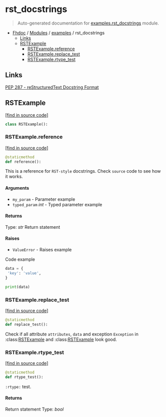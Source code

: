 # rst_docstrings

> Auto-generated documentation for [examples.rst_docstrings](../../examples/rst_docstrings.py) module.

- [Fhdoc](../README.md#fhdoc-index) / [Modules](../MODULES.md#fhdoc-modules) / [examples](index.md#examples) / rst_docstrings
    - [Links](#links)
    - [RSTExample](#rstexample)
        - [RSTExample.reference](#rstexamplereference)
        - [RSTExample.replace_test](#rstexamplereplace_test)
        - [RSTExample.rtype_test](#rstexamplertype_test)

## Links

[PEP 287 - reStructuredText Docstring Format](https://www.python.org/dev/peps/pep-0287/)

## RSTExample

[[find in source code]](../../examples/rst_docstrings.py#L11)

```python
class RSTExample():
```

### RSTExample.reference

[[find in source code]](../../examples/rst_docstrings.py#L12)

```python
@staticmethod
def reference():
```

This is a reference for ``RST-style`` docstrings. Check `source` code
to see how it works.

#### Arguments

- `my_param` - Parameter example
- `typed_param` *int* - Typed parameter example

#### Returns

Type: *str*
Return statement

#### Raises

- `ValueError` -  Raises example

Code example

```python
data = {
 'key': 'value',
}

print(data)
```

### RSTExample.replace_test

[[find in source code]](../../examples/rst_docstrings.py#L41)

```python
@staticmethod
def replace_test():
```

Check if all attribute `attributes`, ``data`` and exception `Exception` in
:class:[RSTExample](#rstexample) and :class:[RSTExample](#rstexample) look good.

### RSTExample.rtype_test

[[find in source code]](../../examples/rst_docstrings.py#L32)

```python
@staticmethod
def rtype_test():
```

`:rtype:` test.

#### Returns

Return statement
Type: *bool*
